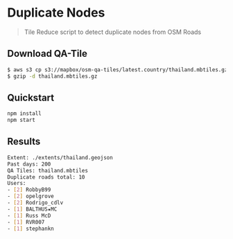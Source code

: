 # Duplicate Nodes

> Tile Reduce script to detect duplicate nodes from OSM Roads

## Download QA-Tile

```bash
$ aws s3 cp s3://mapbox/osm-qa-tiles/latest.country/thailand.mbtiles.gz thailand.mbtiles.gz
$ gzip -d thailand.mbtiles.gz
```

## Quickstart

```bash
npm install
npm start
```

## Results

```bash
Extent: ./extents/thailand.geojson
Past days: 200
QA Tiles: thailand.mbtiles
Duplicate roads total: 10
Users:
- [2] RobbyB99
- [2] opelgrove
- [2] Rodrigo_cdlv
- [1] BALTHUS★MC
- [1] Russ McD
- [1] RVR007
- [1] stephankn
```